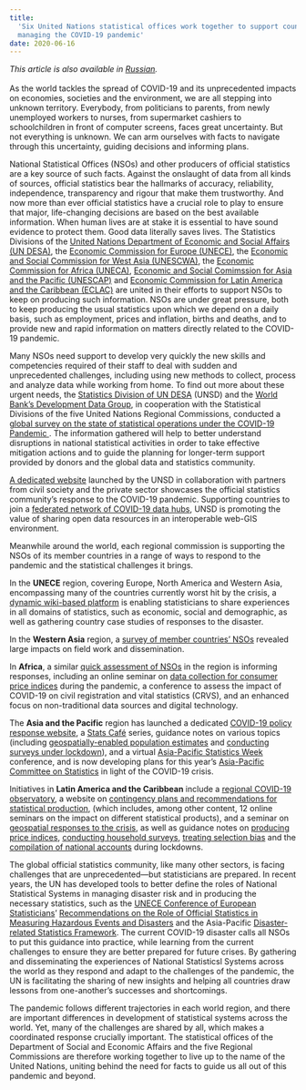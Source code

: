 ```yaml
---
title:
  'Six United Nations statistical offices work together to support countries in
  managing the COVID-19 pandemic'
date: 2020-06-16
---
```


_This article is also available in
[Russian](/united-nations-statistical-offices-RU.pdf)._<br/><br/>As the world
tackles the spread of COVID-19 and its unprecedented impacts on economies,
societies and the environment, we are all stepping into unknown territory.
Everybody, from politicians to parents, from newly unemployed workers to nurses,
from supermarket cashiers to schoolchildren in front of computer screens, faces
great uncertainty. But not everything is unknown. We can arm ourselves with
facts to navigate through this uncertainty, guiding decisions and informing
plans.

National Statistical Offices (NSOs) and other producers of official statistics
are a key source of such facts. Against the onslaught of data from all kinds of
sources, official statistics bear the hallmarks of accuracy, reliability,
independence, transparency and rigour that make them trustworthy. And now more
than ever official statistics have a crucial role to play to ensure that major,
life-changing decisions are based on the best available information. When human
lives are at stake it is essential to have sound evidence to protect them. Good
data literally saves lives. The Statistics Divisions of the
[United Nations Department of Economic and Social Affairs (UN DESA)](https://unstats.un.org/home/),
the
[Economic Commission for Europe (UNECE)](https://www.unece.org/stats/stats_h.html),
the
[Economic and Social Commission for West Asia (UNESCWA)](https://www.unescwa.org/our-work/statistics),
the [Economic Commission for Africa (UNECA)](https://www.uneca.org/acs),
[Economic and Social Comimssion for Asia and the Pacific (UNESCAP)](https://www.unescap.org/our-work/statistics)
and
[Economic Commission for Latin America and the Caribbean (ECLAC)](https://www.cepal.org/en/work-areas/statistics)
are united in their efforts to support NSOs to keep on producing such
information. NSOs are under great pressure, both to keep producing the usual
statistics upon which we depend on a daily basis, such as employment, prices and
inflation, births and deaths, and to provide new and rapid information on
matters directly related to the COVID-19 pandemic.

Many NSOs need support to develop very quickly the new skills and competencies
required of their staff to deal with sudden and unprecedented challenges,
including using new methods to collect, process and analyze data while working
from home. To find out more about these urgent needs, the
[Statistics Division of UN DESA](https://unstats.un.org/home/) (UNSD) and the
[World Bank’s Development Data Group](https://data.worldbank.org/about), in
cooperation with the Statistical Divisions of the five United Nations Regional
Commissions, conducted a
[global survey on the state of statistical operations under the COVID-19 Pandemic ](/statistical-programmes/covid19-nso-survey/).
The information gathered will help to better understand disruptions in national
statistical activities in order to take effective mitigation actions and to
guide the planning for longer-term support provided by donors and the global
data and statistics community.

[A dedicated website](https://covid-19-response.unstatshub.org/) launched by the
UNSD in collaboration with partners from civil society and the private sector
showcases the official statistics community’s response to the COVID-19 pandemic.
Supporting countries to join a
[federated network of COVID-19 data hubs](https://covid-19-data.unstatshub.org/),
UNSD is promoting the value of sharing open data resources in an interoperable
web-GIS environment.

Meanwhile around the world, each regional commission is supporting the NSOs of
its member countries in a range of ways to respond to the pandemic and the
statistical challenges it brings.

In the **UNECE** region, covering Europe, North America and Western Asia,
encompassing many of the countries currently worst hit by the crisis, a
[dynamic wiki-based platform](https://statswiki.unece.org/x/NYmSE) is enabling
statisticians to share experiences in all domains of statistics, such as
economic, social and demographic, as well as gathering country case studies of
responses to the disaster.

In the **Western Asia** region, a
[survey of member countries’ NSOs](https://data.unescwa.org/) revealed large
impacts on field work and dissemination.

In **Africa**, a similar
[quick assessment of NSOs](https://www.uneca.org/publications/quick-assessment-impact-covid-19-pandemic-africa-national-statistical-offices)
in the region is informing responses, including an online seminar on
[data collection for consumer price indices](https://www.uneca.org/regional-seminar-cpi)
during the pandemic, a conference to assess the impact of COVID-19 on civil
registration and vital statistics (CRVS), and an enhanced focus on
non-traditional data sources and digital technology.

The **Asia and the Pacific** region has launched a dedicated
[COVID-19 policy response website](https://www.unescap.org/covid19/policy-responses),
a
[Stats Café](https://www.unescap.org/announcement/asia-pacific-stats-caf-series)
series, guidance notes on various topics (including
[geospatially-enabled population estimates](https://www.unescap.org/sites/default/files/Stats_Brief_Issue24_Apr2020_Why_reliable_and_timely_population_statistics_are_more_important.pdf)
and
[conducting surveys under lockdown](https://www.unescap.org/resources/stats-brief-april-2020-issue-no-23-surveys-under-lockdown-pandemic-lesson)),
and a virtual
[Asia-Pacific Statistics Week](https://www.unescap.org/events/asia-pacific-statistics-week-2020)
conference, and is now developing plans for this year’s
[Asia-Pacific Committee on Statistics](https://www.unescap.org/intergovernmental-meetings/committee-statistics-seventh-session)
in light of the COVID-19 crisis.

Initiatives in **Latin America and the Caribbean** include a
[regional COVID-19 observatory](https://www.cepal.org/en/topics/covid-19), a
website on
[contingency plans and recommendations for statistical production](https://rtc-cea.cepal.org/en/conectados-rtc/covid-19-contingency-plans-of-the-national-statistical-offices),
(which includes, among other content, 12 online seminars on the impact on
different statistical products), and a seminar on
[geospatial responses to the crisis](https://www.cepal.org/en/events/virtual-seminar-covid-19-strategies-geospatial-response-americas),
as well as guidance notes on
[producing price indices](https://www.cepal.org/es/publicaciones/45463-la-elaboracion-indice-precios-al-consumidor-ipc-la-emergencia-covid-19-america),
[conducting household surveys](https://www.cepal.org/es/publicaciones/45372-recomendaciones-la-publicacion-estadisticas-oficiales-partir-encuestas-hogares),
[treating selection bias](https://www.cepal.org/en/publications/45553-recommendations-eliminating-selection-bias-household-surveys-during-coronavirus)
and the
[compilation of national accounts](https://www.cepal.org/es/publicaciones/45666-compilacion-estadisticas-cuentas-nacionales-balanza-pagos-comercio-exterior)
during lockdowns.

The global official statistics community, like many other sectors, is facing
challenges that are unprecedented—but statisticians are prepared. In recent
years, the UN has developed tools to better define the roles of National
Statistical Systems in managing disaster risk and in producing the necessary
statistics, such as the
[UNECE Conference of European Statisticians](https://www.unece.org/stats/extreme.html)’
[Recommendations on the Role of Official Statistics in Measuring Hazardous Events and Disasters](https://www.unece.org/stats/extreme.html)
and the Asia-Pacific
[Disaster-related Statistics Framework](https://communities.unescap.org/asia-pacific-expert-group-disaster-related-statistics/content/drsf).
The current COVID-19 disaster calls all NSOs to put this guidance into practice,
while learning from the current challenges to ensure they are better prepared
for future crises. By gathering and disseminating the experiences of National
Statisticsl Systems across the world as they respond and adapt to the challenges
of the pandemic, the UN is facilitating the sharing of new insights and helping
all countries draw lessons from one-another’s successes and shortcomings.

The pandemic follows different trajectories in each world region, and there are
important differences in development of statistical systems across the world.
Yet, many of the challenges are shared by all, which makes a coordinated
response crucially important. The statistical offices of the Department of
Social and Economic Affairs and the five Regional Commissions are therefore
working together to live up to the name of the United Nations, uniting behind
the need for facts to guide us all out of this pandemic and beyond.
